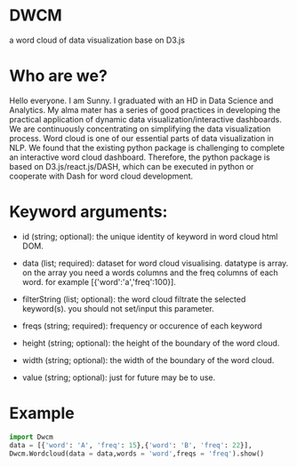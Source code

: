 # DWCM
a word cloud of data visualization base on D3.js

# Who are we?

Hello everyone. I am Sunny. I graduated with an HD in Data Science and Analytics. My alma mater has a series of good practices in developing the practical application of dynamic data visualization/interactive dashboards. We are continuously concentrating on simplifying the data visualization process. Word cloud is one of our essential parts of data visualization in NLP. We found that the existing python package is challenging to complete an interactive word cloud dashboard. Therefore, the python package is based on D3.js/react.js/DASH, which can be executed in python or cooperate with Dash for word cloud development.

# Keyword arguments:

- id (string; optional):
   the unique identity of keyword in word cloud html DOM.

- data (list; required):
    dataset for word cloud visualising. datatype is array. on the array you need a
    words columns and the freq columns of each word.
    for example [{'word':'a','freq':100}].

- filterString (list; optional):
   the word cloud filtrate the selected keyword(s). you should not set/input this parameter.

- freqs (string; required):
    frequency or occurence of each keyword

- height (string; optional):
    the height of the boundary of the word cloud.

- width (string; optional):
    the width of the boundary of the word cloud.

- value (string; optional):
    just for future may be to use.

# Example
```python
import Dwcm
data = [{'word': 'A', 'freq': 15},{'word': 'B', 'freq': 22}],
Dwcm.Wordcloud(data = data,words = 'word',freqs = 'freq').show()
```